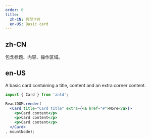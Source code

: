 ```yaml
---
order: 0
title:
  zh-CN: 典型卡片
  en-US: Basic card
---
```


## zh-CN

包含标题、内容、操作区域。

## en-US

A basic card containing a title, content and an extra corner content.

````jsx
import { Card } from 'antd';

ReactDOM.render(
  <Card title="Card title" extra={<a href="#">More</a>}>
    <p>Card content</p>
    <p>Card content</p>
    <p>Card content</p>
  </Card>
, mountNode);
````
